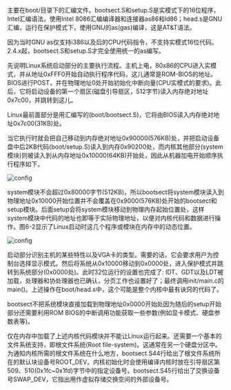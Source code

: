 主要在boot/目录下的汇编文件。bootsect.S和setup.S是实模式下的16位程序，Intel汇编语法，使用Intel 8086汇编编译器和连接器as86和ld86；head.s是GNU汇编，运行在保护模式下，使用GNU的as(gas)编译，这是AT&T语法。

因为当时GNU as仅支持i386以及后的CPU代码指令，不支持实模式16位代码。2.4.x起，bootsect.S和setup.S才完全使用统一的as编写。

先说明Linux系统启动部分的主要执行流程。主机上电，80x86的CPU进入实模式，并从地址0xFFF0开始自动执行程序代码，这儿通常是ROM-BIOS的地址。BIOS进行POST，并在物理地址0处开始初始化中断向量(CPU实模式的要求)。此后，它将启动设备的第一个扇区(磁盘引导扇区，512字节)读入内存绝对地址0x7c00，并跳转到这儿。

Linux最前面部分是用汇编写的(boot/bootsect.S)，它将由BIOS读入内存绝对地址0x7c00(31KB)处。

当它执行时就会把自己移动到内存绝对地址0x90000(576KB)处，并把启动设备盘中后2KB代码(boot/setup.S)读入到内存0x90200处，而内核其他部分(system模块)则被读入到从内存地址0x10000(64KB)开始处，因此从机器加电开始顺序执行程序如下。

![config](images/1.png)

system模块不会超过0x80000字节(512KB)，所以bootsect将system模块读入到物理地址0x10000开始位置并不会覆盖在0x9000(576KB)处开始的bootsect和setup模块。后面setup会将system模块移动到物理内存起始位置处，这样system模块中代码的地址也即等于实际物理地址，以便对内核代码和数据进行操作。图6-2显示了Linux启动时这几个程序或模块在内存中的动态位置。

![config](images/2.png)

启动部分识别主机的某些特性以及VGA卡的类型。需要的话，它会要求用户为控制台选择显示模式。然后将系统从0x10000移动到0x0000处，进入保护模式并跳转到系统部分(0x0000处)。此时32位运行的设置也完成了: IDT、GDT以及LDT被加载，处理器和协处理器也已确认，分页工作也设置好了；最终调用init/main.c的main()。上述操作在boot/head.s中，这个可能是整个内核中最有诀窍的代码了。

bootsect不把系统模块直接加载到物理地址0x0000开始处因为随后的setup开始部分还需要利用ROM BIOS的中断调用功能获取一些参数(例如显卡模式、硬盘参数表等)。

仅在内存中加载了上述内核代码模块并不能让Linux运行起来。还需要一个基本的文件系统支持，即根文件系统(Root file-system)。这通常在另一个硬盘分区中。为通知内核所需的根文件系统在什么地方，bootsect.S44行给出了根文件系统所在的默认块设备号ROOT\_DEV。内核初始化时会使用编译内核时放在引导扇区第509、510(0x1fc\~0x1fd)字节中的指定设备号。bootsect.S45行给出了交换设备号SWAP\_DEV，它指出用作虚拟存储交换空间的外部设备号。